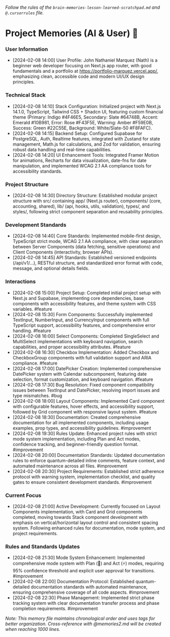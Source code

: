 *Follow the rules of the `brain-memories-lesson-learned-scratchpad.md` and `@.cursorrules` file.*

# Project Memories (AI & User) 🧠

### **User Information**
- [2024-02-08 14:00] User Profile: John Nathaniel Marquez (Nath) is a beginner web developer focusing on Next.js app router, with good fundamentals and a portfolio at https://portfolio-marquez.vercel.app/, emphasizing clean, accessible code and modern UI/UX design principles.

### **Technical Stack**
- [2024-02-08 14:10] Stack Configuration: Initialized project with Next.js 14.1.0, TypeScript, Tailwind CSS + Shadcn UI, featuring custom financial theme (Primary: Indigo #4F46E5, Secondary: Slate #64748B, Accent: Emerald #10B981, Error: Rose #F43F5E, Warning: Amber #F59E0B, Success: Green #22C55E, Background: White/Slate-50 #F8FAFC).
- [2024-02-08 14:15] Backend Setup: Configured Supabase for PostgreSQL, Auth, Realtime features, integrated with Zustand for state management, Math.js for calculations, and Zod for validation, ensuring robust data handling and real-time capabilities.
- [2024-02-08 14:20] UI Enhancement Tools: Integrated Framer Motion for animations, Recharts for data visualization, date-fns for date manipulation, and implemented WCAG 2.1 AA compliance tools for accessibility standards.

### **Project Structure**
- [2024-02-08 14:30] Directory Structure: Established modular project structure with src/ containing app/ (Next.js router), components/ (core, accounting, shared), lib/ (api, hooks, utils, validation), types/, and styles/, following strict component separation and reusability principles.

### **Development Standards**
- [2024-02-08 14:40] Core Standards: Implemented mobile-first design, TypeScript strict mode, WCAG 2.1 AA compliance, with clear separation between Server Components (data fetching, sensitive operations) and Client Components (interactivity, browser APIs).
- [2024-02-08 14:45] API Standards: Established versioned endpoints (/api/v1/...), RESTful structure, and standardized error format with code, message, and optional details fields.

### **Interactions**
- [2024-02-08 15:00] Project Setup: Completed initial project setup with Next.js and Supabase, implementing core dependencies, base components with accessibility features, and theme system with CSS variables. #feature
- [2024-02-08 15:30] Form Components: Successfully implemented TextInput, NumberInput, and CurrencyInput components with full TypeScript support, accessibility features, and comprehensive error handling. #feature
- [2024-02-08 16:00] Select Components: Completed SingleSelect and MultiSelect implementations with keyboard navigation, search capabilities, and proper accessibility attributes. #feature
- [2024-02-08 16:30] Checkbox Implementation: Added Checkbox and CheckboxGroup components with full validation support and ARIA compliance. #feature
- [2024-02-08 17:00] DatePicker Creation: Implemented comprehensive DatePicker system with Calendar subcomponent, featuring date selection, format customization, and keyboard navigation. #feature
- [2024-02-08 17:30] Bug Resolution: Fixed component compatibility issues between TextInput and DatePicker, resolving import issues and type mismatches. #bug
- [2024-02-08 18:00] Layout Components: Implemented Card component with configurable features, hover effects, and accessibility support, followed by Grid component with responsive layout system. #feature
- [2024-02-08 18:30] Documentation: Created comprehensive documentation for all implemented components, including usage examples, prop types, and accessibility guidelines. #improvement
- [2024-02-08 19:30] Rules Update: Enhanced project rules with strict mode system implementation, including Plan and Act modes, confidence tracking, and beginner-friendly question format. #improvement
- [2024-02-08 20:00] Documentation Standards: Updated documentation rules to enforce quantum-detailed inline comments, feature context, and automated maintenance across all files. #improvement
- [2024-02-08 20:30] Project Requirements: Established strict adherence protocol with warning system, implementation checklist, and quality gates to ensure consistent development standards. #improvement

### **Current Focus**
- [2024-02-08 21:00] Active Development: Currently focused on Layout Components implementation, with Card and Grid components completed, moving towards Stack component development with emphasis on vertical/horizontal layout control and consistent spacing system. Following enhanced rules for documentation, mode system, and project requirements.

### **Rules and Standards Updates**
- [2024-02-08 21:30] Mode System Enhancement: Implemented comprehensive mode system with Plan (🎯) and Act (⚡) modes, requiring 95% confidence threshold and explicit user approval for transitions. #improvement
- [2024-02-08 22:00] Documentation Protocol: Established quantum-detailed documentation standards with automated maintenance, ensuring comprehensive coverage of all code aspects. #improvement
- [2024-02-08 22:30] Phase Management: Implemented strict phase tracking system with clear documentation transfer process and phase completion requirements. #improvement

*Note: This memory file maintains chronological order and uses tags for better organization. Cross-reference with @memories2.md will be created when reaching 1000 lines.*
